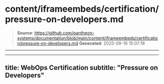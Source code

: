 # content/iframeembeds/certification/pressure-on-developers.md

> **Source**: https://github.com/pantheon-systems/documentation/blob/main/content/iframeembeds/certification/pressure-on-developers.md
> **Generated**: 2025-09-16 15:07:18

---

---
title: WebOps Certification
subtitle: "Pressure on Developers"
---

<Partial file="certification-guide/pressure-on-developers.md" />
